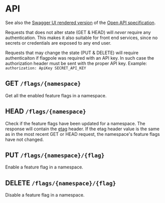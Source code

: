 # API
See also the [Swagger UI rendered version](https://42x.io/flagpole) of the [Open API specification](../open_api.yaml).

Requests that does not alter state (GET & HEAD) will _never_ require any authentication. This makes it also suitable for
front end services, since no secrets or credentials are exposed to any end user.

Requests that may change the state (PUT & DELETE) will require authenticaiton if flagpole was required with an API key.
In such case the authorization header must be sent with the proper API key.
Example: `authorization: ApiKey SECRET_API_KEY`

## GET `/flags/{namespace}`
Get all the enabled feature flags in a namespace.

## HEAD `/flags/{namespace}`
Check if the feature flags have been updated for a namespace. The response will contain the [etag](https://developer.mozilla.org/en-US/docs/Web/HTTP/Headers/ETag) header.
If the etag header value is the same as in the most recent GET or HEAD request, the namespace's feature flags have not changed.

## PUT `/flags/{namespace}/{flag}`
Enable a feature flag in a namespace.

## DELETE `/flags/{namespace}/{flag}`
Disable a feature flag in a namespace.
